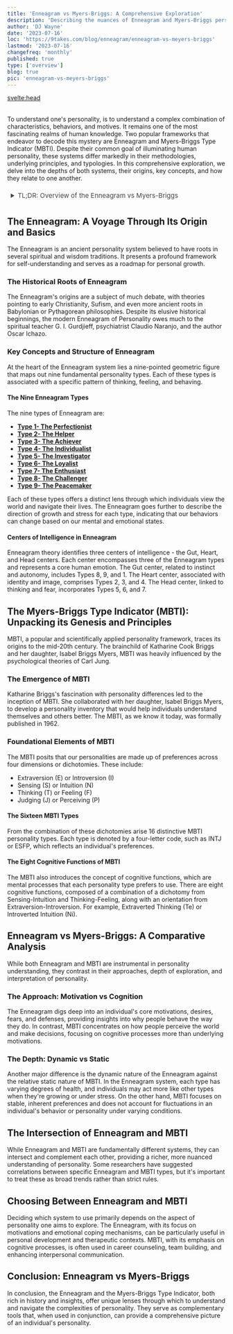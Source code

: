 ```yaml
---
title: 'Enneagram vs Myers-Briggs: A Comprehensive Exploration'
description: 'Describing the nuances of Enneagram and Myers-Briggs personality systems. Explore their unique traits, comparisons, and practical applications.'
author: 'DJ Wayne'
date: '2023-07-16'
loc: 'https://9takes.com/blog/enneagram/enneagram-vs-meyers-briggs'
lastmod: '2023-07-16'
changefreq: 'monthly'
published: true
type: ['overview']
blog: true
pic: 'enneagram-vs-meyers-briggs'
---
```


<!-- // notes:  -->
<!-- <meta property="og:image" content="https://9takes.com/blogs/husband-and-wife-arguing.webp" />
  <link rel="canonical" href="https://9takes.com/blog/enneagram/introducing-9takes"> -->

<svelte:head>

<meta property="og:image" content="https://9takes.com/blogs/enneagram-vs-meyers-briggs.webp" />
  <link rel="canonical" href="https://9takes.com/blog/enneagram/enneagram-vs-meyers-briggs">
</svelte:head>

<script>
	import  PopCard  from "../../lib/components/atoms/PopCard.svelte";
</script>

<div
	style="display: flex;
    justify-content: center;
    margin: 1rem 0;
	"
>
	<PopCard
		image={`/blogs/${'enneagram-vs-meyers-briggs'}.webp`}
		showIcon={false}
		displayText=""
    aspectRatio={'16/9'}
		subtext=""
	/>
</div>

<p class="firstLetter">
To understand one's personality, is to understand a complex combination of characteristics, behaviors, and motives. It remains one of the most fascinating realms of human knowledge. Two popular frameworks that endeavor to decode this mystery are Enneagram and Myers-Briggs Type Indicator (MBTI). Despite their common goal of illuminating human personality, these systems differ markedly in their methodologies, underlying principles, and typologies. In this comprehensive exploration, we delve into the depths of both systems, their origins, key concepts, and how they relate to one another.</p>

<details>
<summary class="accordion">TL;DR: Overview of the Enneagram vs Myers-Briggs</summary>
<div class="panel">
<ul>
<li><b>Enneagram and Myers-Briggs Comparison:</b> Enneagram and Myers-Briggs are both personality systems, but they explore different facets. While Myers-Briggs focuses on cognitive functions and how we perceive and judge the world, Enneagram is about core fears, desires, and motivations.
</li>
<li><b>Understanding Enneagram:</b> Enneagram types are determined by fears and desires. It consists of nine distinct personality types, each showcasing a distinct way of thinking, feeling, and behaving.
</li>
<li><b>Understanding Myers-Briggs:</b> Myers-Briggs Type Indicator (MBTI) categorizes personalities into 16 types based on four dichotomies: Extroversion vs. Introversion, Sensing vs. Intuition, Thinking vs. Feeling, and Judging vs. Perceiving.
</li>
<li><b>Practical Applications:</b> Both systems provide insight into personal and professional relationships, career paths, and personal growth strategies. While Myers-Briggs helps understand how we process information and make decisions, Enneagram helps understand our core motivations and emotional coping mechanisms.
</li>
</ul>
  </div>
</details>

## The Enneagram: A Voyage Through Its Origin and Basics

The Enneagram is an ancient personality system believed to have roots in several spiritual and wisdom traditions. It presents a profound framework for self-understanding and serves as a roadmap for personal growth.

### The Historical Roots of Enneagram

The Enneagram's origins are a subject of much debate, with theories pointing to early Christianity, Sufism, and even more ancient roots in Babylonian or Pythagorean philosophies. Despite its elusive historical beginnings, the modern Enneagram of Personality owes much to the spiritual teacher G. I. Gurdjieff, psychiatrist Claudio Naranjo, and the author Oscar Ichazo.

### Key Concepts and Structure of Enneagram

At the heart of the Enneagram system lies a nine-pointed geometric figure that maps out nine fundamental personality types. Each of these types is associated with a specific pattern of thinking, feeling, and behaving.

#### The Nine Enneagram Types

The nine types of Enneagram are:

- **[Type 1- The Perfectionist](/blog/enneagram/enneagram-type-1)**
- **[Type 2- The Helper](/blog/enneagram/enneagram-type-2)**
- **[Type 3- The Achiever](/blog/enneagram/enneagram-type-3)**
- **[Type 4- The Individualist](/blog/enneagram/enneagram-type-4)**
- **[Type 5- The Investigator](/blog/enneagram/enneagram-type-5)**
- **[Type 6- The Loyalist](/blog/enneagram/enneagram-type-6)**
- **[Type 7- The Enthusiast](/blog/enneagram/enneagram-type-7)**
- **[Type 8- The Challenger](/blog/enneagram/enneagram-type-8)**
- **[Type 9- The Peacemaker](/blog/enneagram/enneagram-type-9)**

Each of these types offers a distinct lens through which individuals view the world and navigate their lives. The Enneagram goes further to describe the direction of growth and stress for each type, indicating that our behaviors can change based on our mental and emotional states.

#### Centers of Intelligence in Enneagram

Enneagram theory identifies three centers of intelligence - the Gut, Heart, and Head centers. Each center encompasses three of the Enneagram types and represents a core human emotion. The Gut center, related to instinct and autonomy, includes Types 8, 9, and 1. The Heart center, associated with identity and image, comprises Types 2, 3, and 4. The Head center, linked to thinking and fear, incorporates Types 5, 6, and 7.

## The Myers-Briggs Type Indicator (MBTI): Unpacking its Genesis and Principles

MBTI, a popular and scientifically applied personality framework, traces its origins to the mid-20th century. The brainchild of Katharine Cook Briggs and her daughter, Isabel Briggs Myers, MBTI was heavily influenced by the psychological theories of Carl Jung.

### The Emergence of MBTI

Katharine Briggs's fascination with personality differences led to the inception of MBTI. She collaborated with her daughter, Isabel Briggs Myers, to develop a personality inventory that would help individuals understand themselves and others better. The MBTI, as we know it today, was formally published in 1962.

### Foundational Elements of MBTI

The MBTI posits that our personalities are made up of preferences across four dimensions or dichotomies. These include:

- Extraversion (E) or Introversion (I)
- Sensing (S) or Intuition (N)
- Thinking (T) or Feeling (F)
- Judging (J) or Perceiving (P)

#### The Sixteen MBTI Types

From the combination of these dichotomies arise 16 distinctive MBTI personality types. Each type is denoted by a four-letter code, such as INTJ or ESFP, which reflects an individual's preferences.

#### The Eight Cognitive Functions of MBTI

The MBTI also introduces the concept of cognitive functions, which are mental processes that each personality type prefers to use. There are eight cognitive functions, composed of a combination of a dichotomy from Sensing-Intuition and Thinking-Feeling, along with an orientation from Extraversion-Introversion. For example, Extraverted Thinking (Te) or Introverted Intuition (Ni).

## Enneagram vs Myers-Briggs: A Comparative Analysis

While both Enneagram and MBTI are instrumental in personality understanding, they contrast in their approaches, depth of exploration, and interpretation of personality.

### The Approach: Motivation vs Cognition

The Enneagram digs deep into an individual's core motivations, desires, fears, and defenses, providing insights into why people behave the way they do. In contrast, MBTI concentrates on how people perceive the world and make decisions, focusing on cognitive processes more than underlying motivations.

### The Depth: Dynamic vs Static

Another major difference is the dynamic nature of the Enneagram against the relative static nature of MBTI. In the Enneagram system, each type has varying degrees of health, and individuals may act more like other types when they're growing or under stress. On the other hand, MBTI focuses on stable, inherent preferences and does not account for fluctuations in an individual's behavior or personality under varying conditions.

## The Intersection of Enneagram and MBTI

While Enneagram and MBTI are fundamentally different systems, they can intersect and complement each other, providing a richer, more nuanced understanding of personality. Some researchers have suggested correlations between specific Enneagram and MBTI types, but it's important to treat these as broad trends rather than strict rules.

## Choosing Between Enneagram and MBTI

Deciding which system to use primarily depends on the aspect of personality one aims to explore. The Enneagram, with its focus on motivations and emotional coping mechanisms, can be particularly useful in personal development and therapeutic contexts. MBTI, with its emphasis on cognitive processes, is often used in career counseling, team building, and enhancing interpersonal communication.

## Conclusion: Enneagram vs Myers-Briggs

In conclusion, the Enneagram and the Myers-Briggs Type Indicator, both rich in history and insights, offer unique lenses through which to understand and navigate the complexities of personality. They serve as complementary tools that, when used in conjunction, can provide a comprehensive picture of an individual's personality.

<div>
<script type="application/ld+json">
    {
  "@graph": [
    {
      "@type": "Article",
      "articleBody": "The article discusses the Enneagram and the Myers-Briggs Type Indicator (MBTI), two systems that aim to decode the complexity of human personality. The article delves into the origins, key concepts, and principles of both systems, and also explores their differences and potential intersections. In addition, it provides guidance on how to choose between the two systems based on the aspects of personality one aims to explore.",
      "author": {
        "@type": "Person",
        "name": "DJ Wayne",
        "sameAs": [
          {
            "@id": "https://www.instagram.com/djwayne3/"
          },
          {
            "@id": "https://twitter.com/djwayne3"
          }
        ]
      },
      "dateModified": {
        "@type": "Date",
        "@value": "2023-07-16"
      },
      "datePublished": {
        "@type": "Date",
        "@value": "2023-07-16"
      },
      "description": "This article offers a comprehensive comparison between the Enneagram and the Myers-Briggs Type Indicator (MBTI), two popular systems for understanding human personality. The discussion spans the origins, structure, and principles of both systems, their contrasting approaches to personality understanding, and how they can be used in conjunction.",
      "headline": "Enneagram vs Myers-Briggs: A Comprehensive Exploration",
      "image": {
        "@type": "ImageObject",
        "height": 800,
        "url": {
          "@id": "https://9takes.com/blogs/enneagram-vs-meyers-briggs.webp"
        },
        "width": 1200
      },
      "mainEntityOfPage": {
        "@id": "https://9takes.com/blog/enneagram/enneagram-vs-mbti",
        "@type": "WebPage"
      },
      "publisher": {
        "type": "Organization",
        "sameAs": [
          {
            "@id": "https://www.instagram.com/9takesdotcom/"
          },
          {
            "@id": "https://twitter.com/9takesdotcom"
          }
        ],
        "logo": {
          "type": "ImageObject",
          "height": 60,
          "url": "https://9takes.com/brand/darkRubix.png",
          "width": 600
        },
        "name": "9takes"
      }
    },
    {
      "@type": "FAQPage",
      "mainEntity": [
        {
          "@type": "Question",
          "acceptedAnswer": {
            "@type": "Answer",
            "text": "Enneagram is a personality system that maps out nine fundamental personality types and provides insights into core motivations, desires, fears, and defenses. The Myers-Briggs Type Indicator (MBTI), on the other hand, focuses on how people perceive the world and make decisions. It identifies preferences across four dimensions: Extraversion or Introversion, Sensing or Intuition, Thinking or Feeling, and Judging or Perceiving."
          },
          "name": "What is the difference between the Enneagram and Myers-Briggs Type Indicator (MBTI)?"
        },
        {
          "@type": "Question",
          "acceptedAnswer": {
            "@type": "Answer",
            "text": "Choosing between the Enneagram and MBTI depends on the aspect of personality you aim to explore. The Enneagram is useful for understanding motivations and emotional coping mechanisms and is often used in personal development and therapeutic contexts. MBTI, which emphasizes cognitive processes, is commonly used in career counseling, team building, and enhancing interpersonal communication."
          },
          "name": "How do I choose between using the Enneagram and the Myers-Briggs Type Indicator (MBTI)?"
        }
      ]
    }
  ]
}

</script>
</div>

<style lang="scss">
  .accordion {
    color: #444;
    cursor: pointer;
    padding: 0.5rem;
    border: none;
    text-align: left;
    outline: none;
    font-size: 15px;
    transition: 0.4s;
  }

  .accordion:hover {
    background-color: var(--color-theme-purple-v);
    color: var(--color-theme-purple);
  }

  /*.panel:hover {

    background-color: #ccc;

}*/

  .panel {
    padding: 18px;
    /*display: none;*/
    background-color: white;
    overflow: hidden;

  }
</style>
